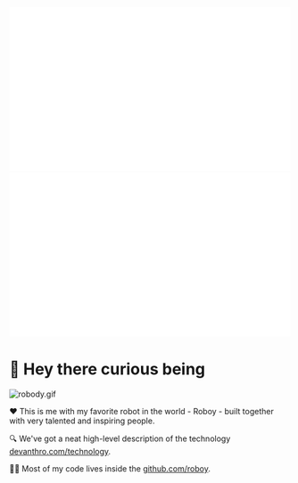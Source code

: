 ![](https://github.com/missxa/missxa/blob/master/generated/overview.svg)
![](https://github.com/missxa/missxa/blob/master/generated/languages.svg)


 # 👋 Hey there curious being
 
</a>
<!-- <img align="left" src="https://github.com/missxa/missxa/blob/master/robody.gif" style="vertical-align:middle;margin:50px 0px"> -->

![robody.gif](https://github.com/missxa/missxa/blob/master/robody.gif)

❤️ This is me with my favorite robot in the world - Roboy - built together with very talented and inspiring people. 

🔍 We've got a neat high-level description of the technology [devanthro.com/technology](https://devanthro.com/technology/).

👩‍💻 Most of my code lives inside the [github.com/roboy](https://github.com/roboy). 


